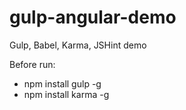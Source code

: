 # gulp-angular-demo
Gulp, Babel, Karma, JSHint demo

Before run:
- npm install gulp -g
- npm install karma -g

